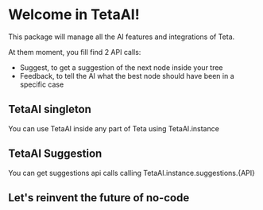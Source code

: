 

# Welcome in TetaAI!
This package will manage all the AI features and integrations of Teta.

At them moment, you fill find 2 API calls:
- Suggest, to get a suggestion of the next node inside your tree
- Feedback, to tell the AI what the best node should have been in a specific case

## TetaAI singleton
You can use TetaAI inside any part of Teta using TetaAI.instance

## TetaAI Suggestion
You can get suggestions api calls calling TetaAI.instance.suggestions.{API}

## Let's reinvent the future of no-code